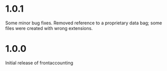 # 1.0.1

Some minor bug fixes. Removed reference to a proprietary data bag; some files were created with wrong extensions.

# 1.0.0

Initial release of frontaccounting
